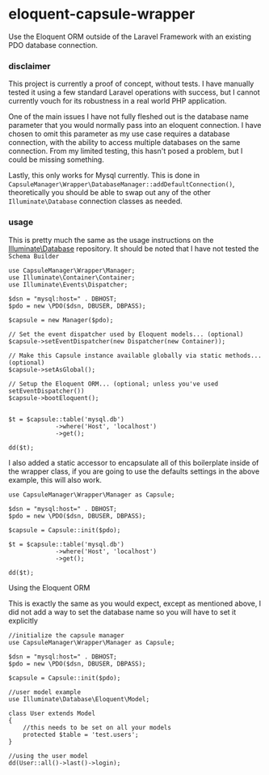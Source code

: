 # eloquent-capsule-wrapper
Use the Eloquent ORM outside of the Laravel Framework with an existing PDO database connection.

### disclaimer

This project is currently a proof of concept, without tests. I have manually tested it using a few standard 
Laravel operations with success, but I cannot currently vouch for its robustness in a real world PHP application.

One of the main issues I have not fully fleshed out is the database name parameter that you would normally
pass into an eloquent connection.  I have chosen to omit this parameter as my use case requires a database connection, 
with the ability to access multiple databases on the same connection.  From my limited testing, this hasn't posed a problem, 
but I could be missing something.

Lastly, this only works for Mysql currently. This is done in `CapsuleManager\Wrapper\DatabaseManager::addDefaultConnection()`, 
theoretically you should be able to swap out any of the other `Illuminate\Database` connection classes as needed.

### usage

This is pretty much the same as the usage instructions on the [Illuminate\Database](https://github.com/illuminate/database)
repository. It should be noted that I have not tested the `Schema Builder`

	use CapsuleManager\Wrapper\Manager;
    use Illuminate\Container\Container;
    use Illuminate\Events\Dispatcher;
    
    $dsn = "mysql:host=" . DBHOST;
    $pdo = new \PDO($dsn, DBUSER, DBPASS);
    
    $capsule = new Manager($pdo);
    
    // Set the event dispatcher used by Eloquent models... (optional)
    $capsule->setEventDispatcher(new Dispatcher(new Container));
    
    // Make this Capsule instance available globally via static methods... (optional)
    $capsule->setAsGlobal();
    
    // Setup the Eloquent ORM... (optional; unless you've used setEventDispatcher())
    $capsule->bootEloquent();
    
    
    $t = $capsule::table('mysql.db')
    			 ->where('Host', 'localhost')
    			 ->get();
    
    dd($t);

I also added a static accessor to encapsulate all of this boilerplate inside of the wrapper class, if you are
going to use the defaults settings in the above example, this will also work.

	use CapsuleManager\Wrapper\Manager as Capsule;
    
    $dsn = "mysql:host=" . DBHOST;
    $pdo = new \PDO($dsn, DBUSER, DBPASS);
    
    $capsule = Capsule::init($pdo);
    
	$t = $capsule::table('mysql.db')
				 ->where('Host', 'localhost')
				 ->get();
	
	dd($t);
	
Using the Eloquent ORM

This is exactly the same as you would expect, except as mentioned above, I did not add a way to set the database name
so you will have to set it explicitly

	//initialize the capsule manager
	use CapsuleManager\Wrapper\Manager as Capsule;
	
	$dsn = "mysql:host=" . DBHOST;
	$pdo = new \PDO($dsn, DBUSER, DBPASS);
	
	$capsule = Capsule::init($pdo);

	//user model example
	use Illuminate\Database\Eloquent\Model;
    
    class User extends Model
    {
    	//this needs to be set on all your models
    	protected $table = 'test.users';
    }
    
    //using the user model
   	dd(User::all()->last()->login);

